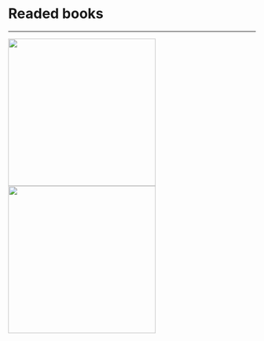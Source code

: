# Readed books
---
<div>
<img src="https://github.com/B0nesh/Readed_books/blob/media/automate_the_boring_stuff_with_python.jpg" width="300">
<img src='https://github.com/B0nesh/Readed_books/blob/media/pro_git_2.png' width='300'>
</div>
